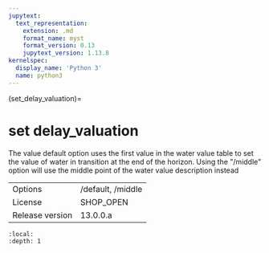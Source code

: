 ```yaml
---
jupytext:
  text_representation:
    extension: .md
    format_name: myst
    format_version: 0.13
    jupytext_version: 1.13.8
kernelspec:
  display_name: 'Python 3'
  name: python3
---
```


(set_delay_valuation)=
# set delay_valuation
The value default option uses the first value in the water value table to set the value of water in transition at the end of the horizon. Using the "/middle" option will use the middle point of the water value description instead

|   |   |
|---|---|
|Options|/default, /middle|
|License|SHOP_OPEN|
|Release version|13.0.0.a|

```{contents}
:local:
:depth: 1
```





